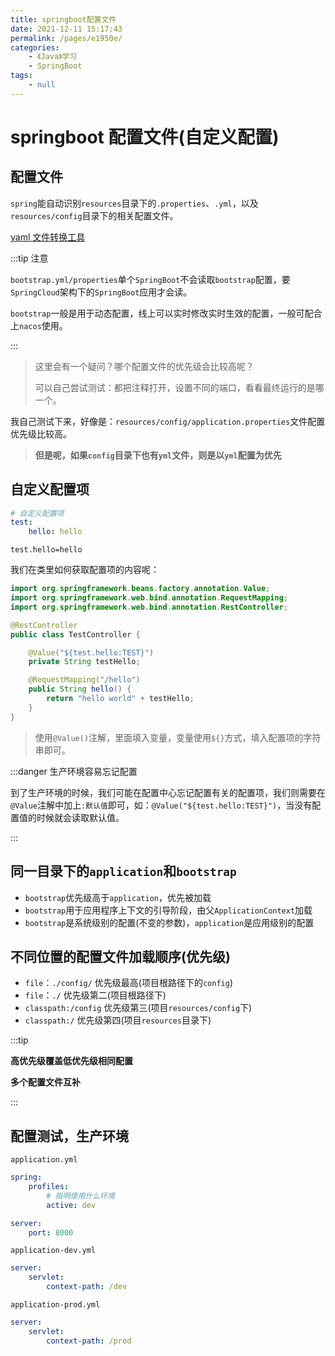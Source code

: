```yaml
---
title: springboot配置文件
date: 2021-12-11 15:17:43
permalink: /pages/e1950e/
categories:
    - 《Java》学习
    - SpringBoot
tags:
    - null
---
```


# springboot 配置文件(自定义配置)

## 配置文件

`spring`能自动识别`resources`目录下的`.properties`、`.yml`，以及`resources/config`目录下的相关配置文件。

[yaml 文件转换工具](https://toyaml.com/index.html)

:::tip 注意

`bootstrap.yml/properties`单个`SpringBoot`不会读取`bootstrap`配置，要`SpringCloud`架构下的`SpringBoot`应用才会读。

`bootstrap`一般是用于动态配置，线上可以实时修改实时生效的配置，一般可配合上`nacos`使用。

:::

> 这里会有一个疑问？哪个配置文件的优先级会比较高呢？
>
> 可以自己尝试测试：都把注释打开，设置不同的端口，看看最终运行的是哪一个。

我自己测试下来，好像是：`resources/config/application.properties`文件配置优先级比较高。

> **但是呢，如果`config`目录下也有`yml`文件，则是以`yml`配置为优先**

## 自定义配置项

```yaml
# 自定义配置项
test:
    hello: hello
```

```properties
test.hello=hello
```

我们在类里如何获取配置项的内容呢：

```java
import org.springframework.beans.factory.annotation.Value;
import org.springframework.web.bind.annotation.RequestMapping;
import org.springframework.web.bind.annotation.RestController;

@RestController
public class TestController {

    @Value("${test.hello:TEST}")
    private String testHello;

    @RequestMapping("/hello")
    public String hello() {
        return "hello world" + testHello;
    }
}

```

> 使用`@Value()`注解，里面填入变量，变量使用`${}`方式，填入配置项的字符串即可。

:::danger 生产环境容易忘记配置

到了生产环境的时候，我们可能在配置中心忘记配置有关的配置项，我们则需要在`@Value`注解中加上`:默认值`即可，如：`@Value("${test.hello:TEST}")`，当没有配置值的时候就会读取默认值。

:::

## 同一目录下的`application`和`bootstrap`

-   `bootstrap`优先级高于`application`，优先被加载
-   `bootstrap`用于应用程序上下文的引导阶段，由父`ApplicationContext`加载
-   `bootstrap`是系统级别的配置(不变的参数)，`application`是应用级别的配置

## 不同位置的配置文件加载顺序(优先级)

-   `file`：`./config/` 优先级最高(项目根路径下的`config`)
-   `file`：`./` 优先级第二(项目根路径下)
-   `classpath:/config` 优先级第三(项目`resources/config`下)
-   `classpath:/` 优先级第四(项目`resources`目录下)

:::tip

**高优先级覆盖低优先级相同配置**

**多个配置文件互补**

:::

## 配置测试，生产环境

`application.yml`

```yaml
spring:
    profiles:
        # 指明使用什么环境
        active: dev

server:
    port: 8000
```

`application-dev.yml`

```yaml
server:
    servlet:
        context-path: /dev
```

`application-prod.yml`

```yaml
server:
    servlet:
        context-path: /prod
```
